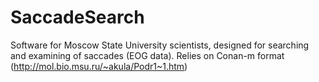 SaccadeSearch
=============

Software for Moscow State University scientists, designed for searching and examining of saccades (EOG data). Relies on Conan-m format (http://mol.bio.msu.ru/~akula/Podr1~1.htm)
